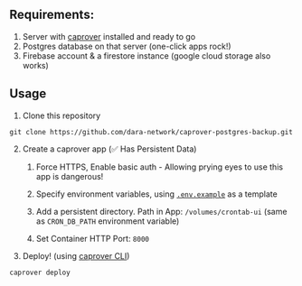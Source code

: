 ## Requirements:

1. Server with [caprover](https://caprover.com/) installed and ready to go
2. Postgres database on that server (one-click apps rock!)
3. Firebase account & a firestore instance (google cloud storage also works)

## Usage

1. Clone this repository
```
git clone https://github.com/dara-network/caprover-postgres-backup.git 
```
2. Create a caprover app (✅ Has Persistent Data)
    
    1. Force HTTPS, Enable basic auth - Allowing prying eyes to use this app is dangerous! 
    
    2. Specify environment variables, using [`.env.example`](.env.example) as a template
    
    3. Add a persistent directory. Path in App: `/volumes/crontab-ui` (same as `CRON_DB_PATH` environment variable)
    
    4. Set Container HTTP Port: `8000`
    
3. Deploy! (using [caprover CLI](https://caprover.com/docs/get-started.html#step-3-install-caprover-cli))
```
caprover deploy
```
